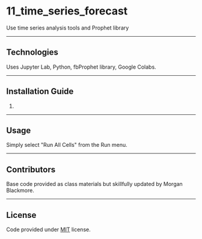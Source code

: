 # 11_time_series_forecast
Use time series analysis tools and Prophet library

---

## Technologies  
Uses Jupyter Lab, Python, fbProphet library, Google Colabs.  

---  

## Installation Guide  
1. 

---  

## Usage  
Simply select "Run All Cells" from the Run menu.  

---  

## Contributors  
Base code provided as class materials but skillfully updated by Morgan Blackmore.  

---  

## License  
Code provided under [MIT](https://mit-license.org/) license.
